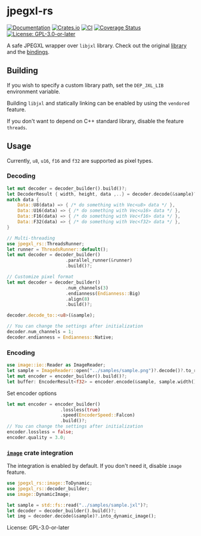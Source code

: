 # jpegxl-rs

[![Documentation](https://docs.rs/jpegxl-rs/badge.svg)](https://docs.rs/jpegxl-rs/)
[![Crates.io](https://img.shields.io/crates/v/jpegxl-rs.svg)](https://crates.io/crates/jpegxl-rs)
[![CI](https://github.com/inflation/jpegxl-rs/workflows/CI/badge.svg)](
https://github.com/inflation/jpegxl-rs/actions?query=workflow%3ACI)
[![Coverage Status](https://coveralls.io/repos/github/inflation/jpegxl-rs/badge.svg?branch=master)](
https://coveralls.io/github/inflation/jpegxl-rs?branch=master)
[![License: GPL-3.0-or-later](https://img.shields.io/crates/l/jpegxl-rs)](
https://github.com/inflation/jpegxl-rs/blob/master/LICENSE)

A safe JPEGXL wrapper over `libjxl` library. Check out the original [library](https://github.com/libjxl/libjxl)
and the [bindings](https://github.com/inflation/jpegxl-rs/tree/master/jpegxl-sys).

## Building

If you wish to specify a custom library path, set the `DEP_JXL_LIB` environment variable.

Building `libjxl` and statically linking can be enabled by using the `vendored` feature.

If you don't want to depend on C++ standard library, disable the feature `threads`.

## Usage

Currently, `u8`, `u16`, `f16` and `f32` are supported as pixel types.

### Decoding

```rust
let mut decoder = decoder_builder().build()?;
let DecoderResult { width, height, data ,..} = decoder.decode(&sample)?;
match data {
    Data::U8(data) => { /* do something with Vec<u8> data */ },
    Data::U16(data) => { /* do something with Vec<u16> data */ },
    Data::F16(data) => { /* do something with Vec<f16> data */ },
    Data::F32(data) => { /* do something with Vec<f32> data */ },
}

// Multi-threading
use jpegxl_rs::ThreadsRunner;
let runner = ThreadsRunner::default();
let mut decoder = decoder_builder()
                      .parallel_runner(&runner)
                      .build()?;

// Customize pixel format
let mut decoder = decoder_builder()
                      .num_channels(3)
                      .endianness(Endianness::Big)
                      .align(8)
                      .build()?;

decoder.decode_to::<u8>(&sample);

// You can change the settings after initialization
decoder.num_channels = 1;
decoder.endianness = Endianness::Native;
```

### Encoding

```rust
use image::io::Reader as ImageReader;
let sample = ImageReader::open("../samples/sample.png")?.decode()?.to_rgba16();
let mut encoder = encoder_builder().build()?;
let buffer: EncoderResult<f32> = encoder.encode(&sample, sample.width(), sample.height())?;
```

Set encoder options

```rust
let mut encoder = encoder_builder()
                    .lossless(true)
                    .speed(EncoderSpeed::Falcon)
                    .build()?;
// You can change the settings after initialization
encoder.lossless = false;
encoder.quality = 3.0;
```

### [`image`](https://crates.io/crates/image) crate integration

The integration is enabled by default. If you don't need it, disable `image` feature.

```rust
use jpegxl_rs::image::ToDynamic;
use jpegxl_rs::decoder_builder;
use image::DynamicImage;

let sample = std::fs::read("../samples/sample.jxl")?;
let decoder = decoder_builder().build()?;
let img = decoder.decode(&sample)?.into_dynamic_image();
```

License: GPL-3.0-or-later
